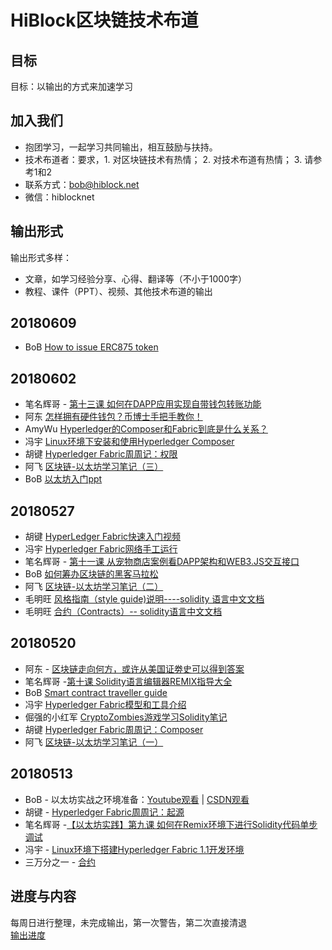 # HiBlock区块链技术布道

## 目标
目标：以输出的方式来加速学习  

## 加入我们
- 抱团学习，一起学习共同输出，相互鼓励与扶持。
- 技术布道者：要求，1. 对区块链技术有热情； 2. 对技术布道有热情； 3. 请参考1和2  
- 联系方式：bob@hiblock.net  
- 微信：hiblocknet

## 输出形式
输出形式多样：  
- 文章，如学习经验分享、心得、翻译等（不小于1000字）
- 教程、课件（PPT）、视频、其他技术布道的输出

## 20180609
- BoB [How to issue ERC875 token](https://github.com/HiBlock/non-fungible-token/blob/master/how-to-issue-erc875-token.md)

## 20180602
- 笔名辉哥 - [第十三课 如何在DAPP应用实现自带钱包转账功能](https://www.jianshu.com/p/139a71c0c497)
- 阿东 [怎样拥有硬件钱包？币博士手把手教你！](https://mp.weixin.qq.com/s/PFJDFqq4xQnhnhriORoisw)
- AmyWu [Hyperledger的Composer和Fabric到底是什么关系？](https://www.jianshu.com/p/15cc600b340f)
- 冯宇 [Linux环境下安装和使用Hyperledger Composer](https://www.jianshu.com/p/f20e3046c2a1)
- 胡键 [Hyperledger Fabric周周记：权限](https://www.jianshu.com/p/c502db96db15)
- 阿飞 [区块链-以太坊学习笔记（三）](https://blog.csdn.net/lxfgzm/article/details/80575346)
- BoB [以太坊入门ppt](https://github.com/HiBlock/blockchain-learning/blob/develop/blockchain2.0-ethereum-introduction.pptx)

## 20180527
- 胡键 [HyperLedger Fabric快速入门视频](https://m.qlchat.com/topic/details?topicId=2000001352286793)
- 冯宇 [Hyperledger Fabric网络手工运行](https://www.jianshu.com/p/9b6265ee6f4a)
- 笔名辉哥 - [第十一课 从宠物商店案例看DAPP架构和WEB3.JS交互接口](https://www.jianshu.com/p/47174718960b)
- BoB [如何筹办区块链的黑客马拉松](./how-to-hold-blockathon.pdf)  
- 阿飞 [区块链-以太坊学习笔记（二）](https://blog.csdn.net/lxfgzm/article/details/80474443)
- 毛明旺 [风格指南（style guide)说明----solidity 语言中文文档](https://mp.weixin.qq.com/s/dL9Q7KGA2QramQG05NSYRQ)
- 毛明旺 [合约（Contracts）-- solidity语言中文文档](https://mp.weixin.qq.com/s/M-4fILUZ3AKcDVbsWiTcmw)

## 20180520
- 阿东 - [区块链走向何方，或许从美国证劵史可以得到答案](https://github.com/cdtakumi/HiBlock-learning/wiki/%E5%8C%BA%E5%9D%97%E9%93%BE%E8%B5%B0%E5%90%91%E4%BD%95%E6%96%B9%EF%BC%8C%E6%88%96%E8%AE%B8%E4%BB%8E%E7%BE%8E%E5%9B%BD%E8%AF%81%E5%8A%B5%E5%8F%B2%E5%8F%AF%E4%BB%A5%E5%BE%97%E5%88%B0%E7%AD%94%E6%A1%88)
- 笔名辉哥 -[第十课 Solidity语言编辑器REMIX指导大全](https://www.jianshu.com/p/2110ed61d2cc)
- BoB [Smart contract traveller guide](./smart-contract-traveller-guides.md)
- 冯宇 [Hyperledger Fabric模型和工具介绍](https://www.jianshu.com/p/dbca08046432)
- 倔强的小红军 [CryptoZombies游戏学习Solidity笔记](./CryptoZombies游戏学习Solidity笔记.md)
- 胡键 [Hyperledger Fabric周周记：Composer](https://www.jianshu.com/p/9ff2cca70981)
- 阿飞 [区块链-以太坊学习笔记（一）](https://blog.csdn.net/lxfgzm/article/details/80399755)
## 20180513
- BoB - 以太坊实战之环境准备：[Youtube观看](https://www.youtube.com/playlist?list=PLnP6dU8KobC-QzHcbHFWIBmHwoxPqKq9p) | [CSDN观看](https://edu.csdn.net/course/detail/8078)
- 胡键 - [Hyperledger Fabric周周记：起源](https://www.jianshu.com/p/267ac1f2d67d)
- 笔名辉哥 -[【以太坊实践】第九课 如何在Remix环境下进行Solidity代码单步调试](https://www.bihu.com/article/374536)
- 冯宇 - [Linux环境下搭建Hyperledger Fabric 1.1开发环境](https://www.jianshu.com/p/749c16a32097)
- 三万分之一 - [合约](https://github.com/HiBlock/blockchain-learning/blob/master/contracts.rst)

## 进度与内容
每周日进行整理，未完成输出，第一次警告，第二次直接清退  
[输出进度](https://docs.google.com/spreadsheets/d/1192TcjGNVEhPl470y5y2Z3aZ9So0Imzucxbkm5Nxvn0/edit?usp=sharing)  

